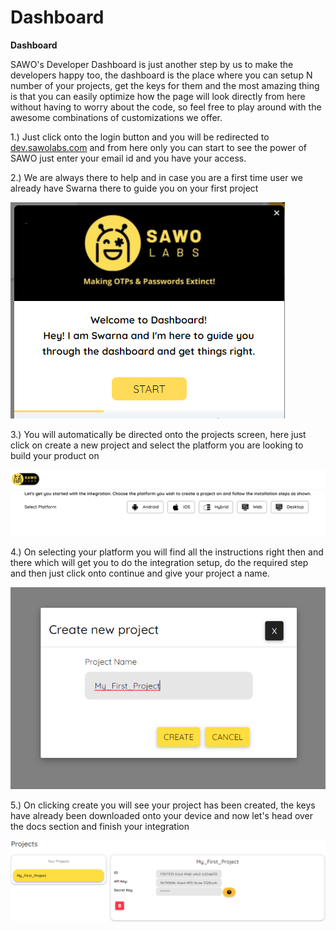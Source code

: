 # Dashboard

**Dashboard**

SAWO's Developer Dashboard is just another step by us to make the developers happy too, the dashboard is the place where you can setup N number of your projects, get the keys for them and the most amazing thing is that you can easily optimize how the page will look directly from here without having to worry about the code, so feel free to play around with the awesome combinations of customizations we offer.

1.\) Just click onto the login button and you will be redirected to [dev.sawolabs.com](http://dev.sawolabs.com/) and from here only you can start to see the power of SAWO just enter your email id and you have your access.

2.\) We are always there to help and in case you are a first time user we already have Swarna there to guide you on your first project

![](../.gitbook/assets/untitled-9-.png)

3.\) You will automatically be directed onto the projects screen, here just click on create a new project and select the platform you are looking to build your product on

![](../.gitbook/assets/image%20%281%29.png)

4.\) On selecting your platform you will find all the instructions right then and there which will get you to do the integration setup, do the required step and then just click onto continue and give your project a name.

![](../.gitbook/assets/untitled-12-.png)

5.\) On clicking create you will see your project has been created, the keys have already been downloaded onto your device and now let's head over the docs section and finish your integration

![](../.gitbook/assets/untitled-13-1-.png)

